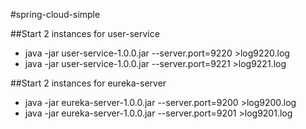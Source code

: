 #spring-cloud-simple

##Start 2 instances for user-service
* java -jar user-service-1.0.0.jar --server.port=9220 >log9220.log
* java -jar user-service-1.0.0.jar --server.port=9221 >log9221.log

##Start 2 instances for eureka-server
* java -jar eureka-server-1.0.0.jar --server.port=9200 >log9200.log
* java -jar eureka-server-1.0.0.jar --server.port=9201 >log9201.log